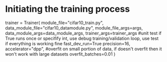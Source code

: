 # Initiating the training process
trainer = Trainer(
    module_file="cifar10_train.py",
    data_module_file="cifar10_datamodule.py",
    module_file_args=args,
    data_module_args=data_module_args,
    trainer_args=trainer_args
    #unit test if True runs once or specifify int, use debug training/validation loop, use test if everything is working fine
    fast_dev_run=True
    precision=16,
    accelerator="dpp",
    #overfit on small portion of data, if doesn't overfit then it won't work with large datasets
    overfit_batches=0.01
)